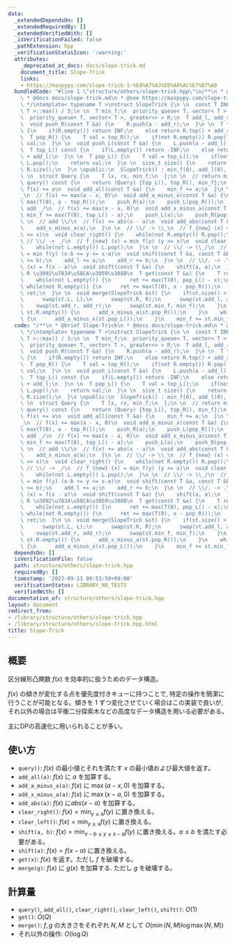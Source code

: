 ```yaml
---
data:
  _extendedDependsOn: []
  _extendedRequiredBy: []
  _extendedVerifiedWith: []
  _isVerificationFailed: false
  _pathExtension: hpp
  _verificationStatusIcon: ':warning:'
  attributes:
    _deprecated_at_docs: docs/slope-trick.md
    document_title: Slope-Trick
    links:
    - https://maspypy.com/slope-trick-1-%E8%A7%A3%E8%AA%AC%E7%B7%A8
  bundledCode: "#line 1 \"structure/others/slope-trick.hpp\"\n/**\n * @brief Slope-Trick\n\
    \ * @docs docs/slope-trick.md\n * @see https://maspypy.com/slope-trick-1-%E8%A7%A3%E8%AA%AC%E7%B7%A8\n\
    \ */\ntemplate< typename T >\nstruct SlopeTrick {\n \n  const T INF = numeric_limits<\
    \ T >::max() / 3;\n \n  T min_f;\n  priority_queue< T, vector< T >, less<> > L;\n\
    \  priority_queue< T, vector< T >, greater<> > R;\n  T add_l, add_r;\n \nprivate:\n\
    \  void push_R(const T &a) {\n    R.push(a - add_r);\n  }\n \n  T top_R() const\
    \ {\n    if(R.empty()) return INF;\n    else return R.top() + add_r;\n  }\n \n\
    \  T pop_R() {\n    T val = top_R();\n    if(not R.empty()) R.pop();\n    return\
    \ val;\n  }\n \n  void push_L(const T &a) {\n    L.push(a - add_l);\n  }\n \n\
    \  T top_L() const {\n    if(L.empty()) return -INF;\n    else return L.top()\
    \ + add_l;\n  }\n \n  T pop_L() {\n    T val = top_L();\n    if(not L.empty())\
    \ L.pop();\n    return val;\n  }\n \n  size_t size() {\n    return L.size() +\
    \ R.size();\n  }\n \npublic:\n  SlopeTrick() : min_f(0), add_l(0), add_r(0) {}\n\
    \ \n  struct Query {\n    T lx, rx, min_f;\n  };\n \n  // return min f(x)\n  Query\
    \ query() const {\n    return (Query) {top_L(), top_R(), min_f};\n  }\n \n  //\
    \ f(x) += a\n  void add_all(const T &a) {\n    min_f += a;\n  }\n \n  // add \\\
    _\n  // f(x) += max(a - x, 0)\n  void add_a_minus_x(const T &a) {\n    min_f +=\
    \ max(T(0), a - top_R());\n    push_R(a);\n    push_L(pop_R());\n  }\n \n  //\
    \ add _/\n  // f(x) += max(x - a, 0)\n  void add_x_minus_a(const T &a) {\n   \
    \ min_f += max(T(0), top_L() - a);\n    push_L(a);\n    push_R(pop_L());\n  }\n\
    \ \n  // add \\/\n  // f(x) += abs(x - a)\n  void add_abs(const T &a) {\n    add_a_minus_x(a);\n\
    \    add_x_minus_a(a);\n  }\n \n  // \\/ -> \\_\n  // f_{new} (x) = min f(y) (y\
    \ <= x)\n  void clear_right() {\n    while(not R.empty()) R.pop();\n  }\n \n \
    \ // \\/ -> _/\n  // f_{new} (x) = min f(y) (y >= x)\n  void clear_left() {\n\
    \    while(not L.empty()) L.pop();\n  }\n \n  // \\/ -> \\_/\n  // f_{new} (x)\
    \ = min f(y) (x-b <= y <= x-a)\n  void shift(const T &a, const T &b) {\n    assert(a\
    \ <= b);\n    add_l += a;\n    add_r += b;\n  }\n \n  // \\/. -> .\\/\n  // f_{new}\
    \ (x) = f(x - a)\n  void shift(const T &a) {\n    shift(a, a);\n  }\n \n  // L,\
    \ R \u3092\u7834\u58CA\u3059\u308B\n  T get(const T &x) {\n    T ret = min_f;\n\
    \    while(not L.empty()) {\n      ret += max(T(0), pop_L() - x);\n    }\n   \
    \ while(not R.empty()) {\n      ret += max(T(0), x - pop_R());\n    }\n    return\
    \ ret;\n  }\n \n  void merge(SlopeTrick &st) {\n    if(st.size() > size()) {\n\
    \      swap(st.L, L);\n      swap(st.R, R);\n      swap(st.add_l, add_l);\n  \
    \    swap(st.add_r, add_r);\n      swap(st.min_f, min_f);\n    }\n    while(not\
    \ st.R.empty()) {\n      add_x_minus_a(st.pop_R());\n    }\n    while(not st.L.empty())\
    \ {\n      add_a_minus_x(st.pop_L());\n    }\n    min_f += st.min_f;\n  }\n};\n"
  code: "/**\n * @brief Slope-Trick\n * @docs docs/slope-trick.md\n * @see https://maspypy.com/slope-trick-1-%E8%A7%A3%E8%AA%AC%E7%B7%A8\n\
    \ */\ntemplate< typename T >\nstruct SlopeTrick {\n \n  const T INF = numeric_limits<\
    \ T >::max() / 3;\n \n  T min_f;\n  priority_queue< T, vector< T >, less<> > L;\n\
    \  priority_queue< T, vector< T >, greater<> > R;\n  T add_l, add_r;\n \nprivate:\n\
    \  void push_R(const T &a) {\n    R.push(a - add_r);\n  }\n \n  T top_R() const\
    \ {\n    if(R.empty()) return INF;\n    else return R.top() + add_r;\n  }\n \n\
    \  T pop_R() {\n    T val = top_R();\n    if(not R.empty()) R.pop();\n    return\
    \ val;\n  }\n \n  void push_L(const T &a) {\n    L.push(a - add_l);\n  }\n \n\
    \  T top_L() const {\n    if(L.empty()) return -INF;\n    else return L.top()\
    \ + add_l;\n  }\n \n  T pop_L() {\n    T val = top_L();\n    if(not L.empty())\
    \ L.pop();\n    return val;\n  }\n \n  size_t size() {\n    return L.size() +\
    \ R.size();\n  }\n \npublic:\n  SlopeTrick() : min_f(0), add_l(0), add_r(0) {}\n\
    \ \n  struct Query {\n    T lx, rx, min_f;\n  };\n \n  // return min f(x)\n  Query\
    \ query() const {\n    return (Query) {top_L(), top_R(), min_f};\n  }\n \n  //\
    \ f(x) += a\n  void add_all(const T &a) {\n    min_f += a;\n  }\n \n  // add \\\
    _\n  // f(x) += max(a - x, 0)\n  void add_a_minus_x(const T &a) {\n    min_f +=\
    \ max(T(0), a - top_R());\n    push_R(a);\n    push_L(pop_R());\n  }\n \n  //\
    \ add _/\n  // f(x) += max(x - a, 0)\n  void add_x_minus_a(const T &a) {\n   \
    \ min_f += max(T(0), top_L() - a);\n    push_L(a);\n    push_R(pop_L());\n  }\n\
    \ \n  // add \\/\n  // f(x) += abs(x - a)\n  void add_abs(const T &a) {\n    add_a_minus_x(a);\n\
    \    add_x_minus_a(a);\n  }\n \n  // \\/ -> \\_\n  // f_{new} (x) = min f(y) (y\
    \ <= x)\n  void clear_right() {\n    while(not R.empty()) R.pop();\n  }\n \n \
    \ // \\/ -> _/\n  // f_{new} (x) = min f(y) (y >= x)\n  void clear_left() {\n\
    \    while(not L.empty()) L.pop();\n  }\n \n  // \\/ -> \\_/\n  // f_{new} (x)\
    \ = min f(y) (x-b <= y <= x-a)\n  void shift(const T &a, const T &b) {\n    assert(a\
    \ <= b);\n    add_l += a;\n    add_r += b;\n  }\n \n  // \\/. -> .\\/\n  // f_{new}\
    \ (x) = f(x - a)\n  void shift(const T &a) {\n    shift(a, a);\n  }\n \n  // L,\
    \ R \u3092\u7834\u58CA\u3059\u308B\n  T get(const T &x) {\n    T ret = min_f;\n\
    \    while(not L.empty()) {\n      ret += max(T(0), pop_L() - x);\n    }\n   \
    \ while(not R.empty()) {\n      ret += max(T(0), x - pop_R());\n    }\n    return\
    \ ret;\n  }\n \n  void merge(SlopeTrick &st) {\n    if(st.size() > size()) {\n\
    \      swap(st.L, L);\n      swap(st.R, R);\n      swap(st.add_l, add_l);\n  \
    \    swap(st.add_r, add_r);\n      swap(st.min_f, min_f);\n    }\n    while(not\
    \ st.R.empty()) {\n      add_x_minus_a(st.pop_R());\n    }\n    while(not st.L.empty())\
    \ {\n      add_a_minus_x(st.pop_L());\n    }\n    min_f += st.min_f;\n  }\n};\n"
  dependsOn: []
  isVerificationFile: false
  path: structure/others/slope-trick.hpp
  requiredBy: []
  timestamp: '2022-09-11 00:53:50+09:00'
  verificationStatus: LIBRARY_NO_TESTS
  verifiedWith: []
documentation_of: structure/others/slope-trick.hpp
layout: document
redirect_from:
- /library/structure/others/slope-trick.hpp
- /library/structure/others/slope-trick.hpp.html
title: Slope-Trick
---
```

## 概要
区分線形凸関数 $f(x)$ を効率的に扱うためのデータ構造。

$f(x)$ の傾きが変化する点を優先度付きキューに持つことで, 特定の操作を簡潔に行うことが可能となる。傾きを $1$ ずつ変化させていく場合はこの実装で良いが, それ以外の場合は平衡二分探索木などの高度なデータ構造を用いる必要がある。

主にDPの高速化に用いられることが多い。


## 使い方

* `query()`: $f(x)$ の最小値とそれを満たす $x$ の最小値および最大値を返す。
* `add_all(a)`: $f(x)$ に $a$ を加算する。
* `add_a_minus_x(a)`: $f(x)$ に $\max(a - x, 0)$ を加算する。
* `add_x_minus_a(a)`: $f(x)$ に $\max(x - a, 0)$ を加算する。
* `add_abs(a)`: $f(x)$ に$abs(x-a)$ を加算する。
* `clear_right()`: $f(x) = \min_{y \le x} f(y)$ に置き換える。
* `clear_left()`: $f(x) = \min_{y \ge x} f(y)$ に置き換える。
* `shift(a, b)`: $f(x) = \min_{x-b \le y \le x-a} f(y)$ に置き換える。$a \leq b$ を満たす必要がある。
* `shift(a)`: $f(x) = f(x - a)$ に置き換える。
* `get(x)`: $f(x)$ を返す。ただし $f$ を破壊する。
* `merge(g)`: $f(x)$ に $g(x)$ を加算する. ただし $g$ を破壊する。

## 計算量

* `query()`, `add_all()`, `clear_right()`, `clear_left()`, `shift()`: $O(1)$
* `get()`: $O(Q)$
* `merge()`: $f, g$ の大きさをそれぞれ $N, M$ として $O(\min(N, M) \log \max(N, M))$
* それ以外の操作: $O(\log Q)$
